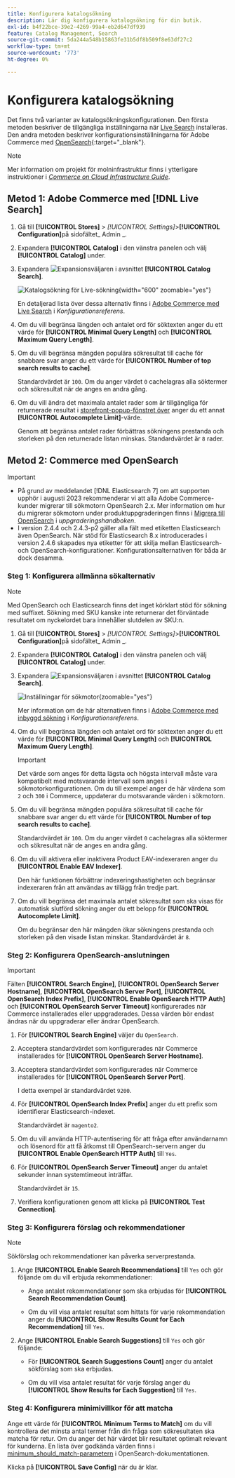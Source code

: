 ```yaml
---
title: Konfigurera katalogsökning
description: Lär dig konfigurera katalogsökning för din butik.
exl-id: b4f22bce-39e2-4269-99a4-eb2d647df939
feature: Catalog Management, Search
source-git-commit: 5da244a548b15863fe31b5df8b509f8e63df27c2
workflow-type: tm+mt
source-wordcount: '773'
ht-degree: 0%

---
```


# Konfigurera katalogsökning

Det finns två varianter av katalogsökningskonfigurationen. Den första metoden beskriver de tillgängliga inställningarna när [Live Search](https://experienceleague.adobe.com/docs/commerce/live-search/overview.html) installeras. Den andra metoden beskriver konfigurationsinställningarna för Adobe Commerce med [OpenSearch](https://experienceleague.adobe.com/docs/commerce-operations/installation-guide/prerequisites/search-engine/overview.html){:target="_blank"}.

>[!NOTE]
>
>Mer information om projekt för molninfrastruktur finns i ytterligare instruktioner i [_Commerce on Cloud Infrastructure Guide_](https://experienceleague.adobe.com/en/docs/commerce-cloud-service/user-guide/configure/service/opensearch).

## Metod 1: Adobe Commerce med [!DNL Live Search]

1. Gå till **[!UICONTROL Stores]** > _[!UICONTROL Settings]_>**[!UICONTROL Configuration]**&#x200B;på sidofältet_ Admin _.

1. Expandera **[!UICONTROL Catalog]** i den vänstra panelen och välj **[!UICONTROL Catalog]** under.

1. Expandera ![Expansionsväljaren](../assets/icon-display-expand.png) i avsnittet **[!UICONTROL Catalog Search]**.

   ![Katalogsökning för Live-sökning](../configuration-reference/catalog/assets/catalog-search-live-search.png){width="600" zoomable="yes"}

   En detaljerad lista över dessa alternativ finns i [Adobe Commerce med Live Search](../configuration-reference/catalog/catalog.md#adobe-commerce-with-live-search) i _Konfigurationsreferens_.

1. Om du vill begränsa längden och antalet ord för söktexten anger du ett värde för **[!UICONTROL Minimal Query Length]** och **[!UICONTROL Maximum Query Length]**.

1. Om du vill begränsa mängden populära sökresultat till cache för snabbare svar anger du ett värde för **[!UICONTROL Number of top search results to cache]**.

   Standardvärdet är `100`. Om du anger värdet `0` cachelagras alla söktermer och sökresultat när de anges en andra gång.

1. Om du vill ändra det maximala antalet rader som är tillgängliga för returnerade resultat i [storefront-popup-fönstret över](https://experienceleague.adobe.com/docs/commerce/live-search/live-search-storefront/quick-tour.html) anger du ett annat **[!UICONTROL Autocomplete Limit]**-värde.

   Genom att begränsa antalet rader förbättras sökningens prestanda och storleken på den returnerade listan minskas. Standardvärdet är `8` rader.

## Metod 2: Commerce med OpenSearch

>[!IMPORTANT]
>
>- På grund av meddelandet [!DNL Elasticsearch 7] om att supporten upphör i augusti 2023 rekommenderar vi att alla Adobe Commerce-kunder migrerar till sökmotorn OpenSearch 2.x. Mer information om hur du migrerar sökmotorn under produktuppgraderingen finns i [Migrera till OpenSearch](https://experienceleague.adobe.com/docs/commerce-operations/upgrade-guide/prepare/opensearch-migration.html) i _uppgraderingshandboken_.
>- I version 2.4.4 och 2.4.3-p2 gäller alla fält med etiketten Elasticsearch även OpenSearch. När stöd för Elasticsearch 8.x introducerades i version 2.4.6 skapades nya etiketter för att skilja mellan Elasticsearch- och OpenSearch-konfigurationer. Konfigurationsalternativen för båda är dock desamma.

### Steg 1: Konfigurera allmänna sökalternativ

>[!NOTE]
>
>Med OpenSearch och Elasticsearch finns det inget körklart stöd för sökning med suffixet. Sökning med SKU kanske inte returnerar det förväntade resultatet om nyckelordet bara innehåller slutdelen av SKU:n.

1. Gå till **[!UICONTROL Stores]** > _[!UICONTROL Settings]_>**[!UICONTROL Configuration]**&#x200B;på sidofältet_ Admin _.

1. Expandera **[!UICONTROL Catalog]** i den vänstra panelen och välj **[!UICONTROL Catalog]** under.

1. Expandera ![Expansionsväljaren](../assets/icon-display-expand.png) i avsnittet **[!UICONTROL Catalog Search]**.

   ![Inställningar för sökmotor](../configuration-reference/catalog/assets/catalog-search-opensearch.png){zoomable="yes"}

   Mer information om de här alternativen finns i [Adobe Commerce med inbyggd sökning](../configuration-reference/catalog/catalog.md#adobe-commerce-with-native-search) i _Konfigurationsreferens_.

1. Om du vill begränsa längden och antalet ord för söktexten anger du ett värde för **[!UICONTROL Minimal Query Length]** och **[!UICONTROL Maximum Query Length]**.

   >[!IMPORTANT]
   >
   >Det värde som anges för detta lägsta och högsta intervall måste vara kompatibelt med motsvarande intervall som anges i sökmotorkonfigurationen. Om du till exempel anger de här värdena som `2` och `300` i Commerce, uppdaterar du motsvarande värden i sökmotorn.

1. Om du vill begränsa mängden populära sökresultat till cache för snabbare svar anger du ett värde för **[!UICONTROL Number of top search results to cache]**.

   Standardvärdet är `100`. Om du anger värdet `0` cachelagras alla söktermer och sökresultat när de anges en andra gång.

1. Om du vill aktivera eller inaktivera Product EAV-indexeraren anger du **[!UICONTROL Enable EAV Indexer]**.

   Den här funktionen förbättrar indexeringshastigheten och begränsar indexeraren från att användas av tillägg från tredje part.

1. Om du vill begränsa det maximala antalet sökresultat som ska visas för automatisk slutförd sökning anger du ett belopp för **[!UICONTROL Autocomplete Limit]**.

   Om du begränsar den här mängden ökar sökningens prestanda och storleken på den visade listan minskar. Standardvärdet är `8`.

### Steg 2: Konfigurera OpenSearch-anslutningen

>[!IMPORTANT]
>
>Fälten **[!UICONTROL Search Engine]**, **[!UICONTROL OpenSearch Server Hostname]**, **[!UICONTROL OpenSearch Server Port]**, **[!UICONTROL OpenSearch Index Prefix]**, **[!UICONTROL Enable OpenSearch HTTP Auth]** och **[!UICONTROL OpenSearch Server Timeout]** konfigurerades när Commerce installerades eller uppgraderades. Dessa värden bör endast ändras när du uppgraderar eller ändrar OpenSearch.

1. För **[!UICONTROL Search Engine]** väljer du `OpenSearch`.

1. Acceptera standardvärdet som konfigurerades när Commerce installerades för **[!UICONTROL OpenSearch Server Hostname]**.

1. Acceptera standardvärdet som konfigurerades när Commerce installerades för **[!UICONTROL OpenSearch Server Port]**.

   I detta exempel är standardvärdet `9200`.

1. För **[!UICONTROL OpenSearch Index Prefix]** anger du ett prefix som identifierar Elasticsearch-indexet.

   Standardvärdet är `magento2`.

1. Om du vill använda HTTP-autentisering för att fråga efter användarnamn och lösenord för att få åtkomst till OpenSearch-servern anger du **[!UICONTROL Enable OpenSearch HTTP Auth]** till `Yes`.

1. För **[!UICONTROL OpenSearch Server Timeout]** anger du antalet sekunder innan systemtimeout inträffar.

   Standardvärdet är `15`.

1. Verifiera konfigurationen genom att klicka på **[!UICONTROL Test Connection]**.

### Steg 3: Konfigurera förslag och rekommendationer

>[!NOTE]
>
>Sökförslag och rekommendationer kan påverka serverprestanda.

1. Ange **[!UICONTROL Enable Search Recommendations]** till `Yes` och gör följande om du vill erbjuda rekommendationer:

   - Ange antalet rekommendationer som ska erbjudas för **[!UICONTROL Search Recommendation Count]**.

   - Om du vill visa antalet resultat som hittats för varje rekommendation anger du **[!UICONTROL Show Results Count for Each Recommendation]** till `Yes`.

1. Ange **[!UICONTROL Enable Search Suggestions]** till `Yes` och gör följande:

   - För **[!UICONTROL Search Suggestions Count]** anger du antalet sökförslag som ska erbjudas.

   - Om du vill visa antalet resultat för varje förslag anger du **[!UICONTROL Show Results for Each Suggestion]** till `Yes`.

### Steg 4: Konfigurera minimivillkor för att matcha

Ange ett värde för **[!UICONTROL Minimum Terms to Match]** om du vill kontrollera det minsta antal termer från din fråga som sökresultaten ska matcha för retur. Om du anger det här värdet blir resultatet optimalt relevant för kunderna. En lista över godkända värden finns i [minimum_should_match-parametern](https://opensearch.org/docs/latest/query-dsl/minimum-should-match/) i OpenSearch-dokumentationen.

Klicka på **[!UICONTROL Save Config]** när du är klar.

